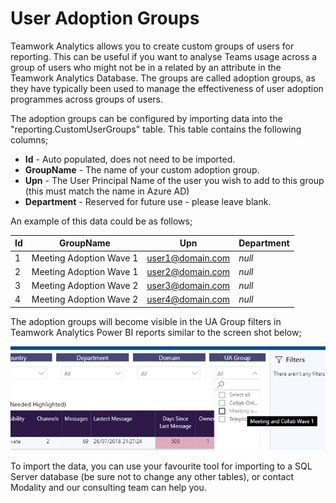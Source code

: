 # User Adoption Groups

Teamwork Analytics allows you to create custom groups of users for reporting. This can be useful if you want to analyse Teams usage across a group of users who might not be in a related by an attribute in the Teamwork Analytics Database. The groups are called adoption groups, as they have typically been used to manage the effectiveness of user adoption programmes across groups of users.

The adoption groups can be configured by importing data into the "reporting.CustomUserGroups" table. This table contains the following columns;

- **Id** - Auto populated, does not need to be imported.
- **GroupName** - The name of your custom adoption group.
- **Upn** - The User Principal Name of the user you wish to add to this group (this must match the name in Azure AD)
- **Department** - Reserved for future use - please leave blank.

An example of this data could be as follows;

| Id | GroupName | Upn | Department |
| ------------- | ------------- | ------------- | ------------- |
| 1  | Meeting Adoption Wave 1  | user1@domain.com  | *null* |
| 2  | Meeting Adoption Wave 1  | user2@domain.com  | *null* |
| 3  | Meeting Adoption Wave 2  | user3@domain.com  | *null* |
| 4  | Meeting Adoption Wave 2  | user4@domain.com  | *null* |

The adoption groups will become visible in the UA Group filters in Teamwork Analytics Power BI reports similar to the screen shot below;

![User Adoption Groups in Power BI](images/uagroups.png)

To import the data, you can use your favourite tool for importing to a SQL Server database (be sure not to change any other tables), or contact Modality and our consulting team can help you.